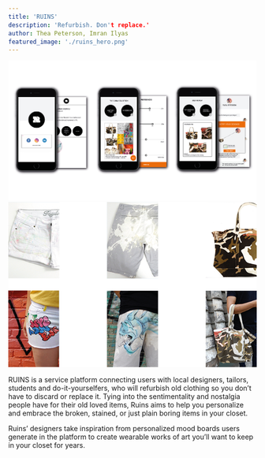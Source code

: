 ```yaml
---
title: 'RUINS'
description: 'Refurbish. Don't replace.'
author: Thea Peterson, Imran Ilyas
featured_image: './ruins_hero.png'
---
```


![](./ruins_hero.png)
![](./ruins1.png)

RUINS is a service platform connecting users with local designers, tailors, students
and do-it-yourselfers, who will refurbish old clothing so you don’t have to discard or replace it. Tying into the sentimentality and nostalgia people have for their old loved items, Ruins aims to help you personalize and embrace the broken, stained, or just plain boring items in your closet.

Ruins’ designers take inspiration from personalized mood boards users generate in the platform to create wearable works of art you’ll want to keep in your closet for years.
